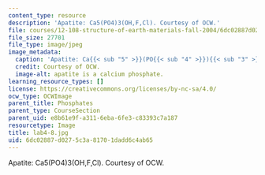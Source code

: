 ```yaml
---
content_type: resource
description: 'Apatite: Ca5(PO4)3(OH,F,Cl). Courtesy of OCW.'
file: courses/12-108-structure-of-earth-materials-fall-2004/6dc02887d0275c3a81701dadd6c4ab65_lab4-8.jpg
file_size: 27701
file_type: image/jpeg
image_metadata:
  caption: 'Apatite: Ca{{< sub "5" >}}(PO{{< sub "4" >}}){{< sub "3" >}}(OH,F,Cl).'
  credit: Courtesy of OCW.
  image-alt: apatite is a calcium phosphate.
learning_resource_types: []
license: https://creativecommons.org/licenses/by-nc-sa/4.0/
ocw_type: OCWImage
parent_title: Phosphates
parent_type: CourseSection
parent_uid: e8b61e9f-a311-6eba-6fe3-c83393c7a187
resourcetype: Image
title: lab4-8.jpg
uid: 6dc02887-d027-5c3a-8170-1dadd6c4ab65
---
```

Apatite: Ca5(PO4)3(OH,F,Cl). Courtesy of OCW.